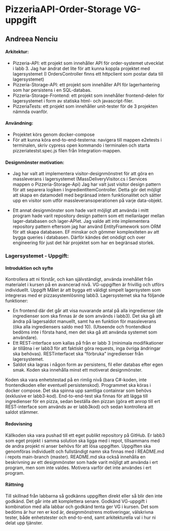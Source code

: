# PizzeriaAPI-Order-Storage VG-uppgift

## Andreea Nenciu

#### Arkitektur: 
* Pizzeria-API: ett projekt som innehåller API för order-systemet utvecklat i labb 3. Jag har ändrat det lite för att kunna koppla projektet med lagersystemet (I OrdersController finns ett httpclient som postar data till lagersystemet)
* Pizzeria-Storage-API: ett projekt som innehåller API för lagerhantering som har persistens i en SQL-databas.
* Pizzeria-Storage-Frontend: ett projekt som innehåller frontend-delen för lagersystemet i form av statiska html- och javascript-filer.
* PizzeriaTests: ett projekt som innehåller unit-tester för de 3 projekten nämnda ovanför.

#### Användning:
* Projektet körs genom docker-compose 
* För att kunna köra end-to-end-testerna: navigera till mappen e2etests i terminalen, skriv cypress open kommando i terminalen och starta pizzeriatestst.spec.js filen från Integration-mappen.

#### Designmönster motivation:
* Jag har valt att implementera visitor-designmönstret för att göra en massleverans i  lagersystemet (MassDeliveryVisitor.cs i Services mappen o Pizzeria-Storage-Api) Jag har valt just visitor design pattern för att separera logiken i IngredientItemController. Detta gör det möjligt att skapa en datamodell med begränsad intern funktionalitet och sätter upp en visitor som utför massleveransoperationen på varje data-objekt.

* Ett annat designmönster som hade varit möjligt att använda i mitt program hade varit repository design pattern som ett mellanlager mellan lager-databasen och lager-APIet. Jag valde att inte implementera repository pattern eftersom jag har använd EntityFramework som ORM för att skapa databasen. EF minskar och gömmer komplexiteten av att bygga queries i databasen. Därför kändes det onödigt och over engineering för just det här projektet som har en begränsad storlek.

### Lagersystemet - Uppgift:
#### Introduktion och syfte
Kontrollera att ni förstår, och kan självständigt, använda innehållet från materialet i kursen på en avancerad nivå. VG-uppgiften är frivillig och utförs individuellt. 
Uppgift 
Målet är att bygga ett väldigt simpelt lagersystem som integreras med er pizzasystemlösning labb3. 
Lagersystemet ska ha följande funktioner: 
* En frontend där det går att visa nuvarande antal på alla ingredienser (de ingredienser som ska finnas är de som används i labb3). Det ska gå att ändra på lagersaldot manuellt, samt ha en funktion för massleverans (öka alla ingrediensers saldo med 10). (Utseende och frontendkod bedöms inte i första hand, men det ska gå att använda systemet som användare). 
* Ett REST-interface som kallas på från er labb 3 (minimala modifikationer är tillåtna i er labb3 för att faktiskt göra requests, inga övriga ändringar ska behövas). RESTinterfacet ska “förbruka” ingredienser från lagersystemet. 
* Saldot ska lagras i någon form av persistens, fil eller databas efter egen smak. Koden ska innehålla minst ett motiverat designmönster. 

Koden ska vara enhetstestad på en rimlig nivå (bara C#-koden, inte frontendkoden eller eventuell persistenskod). 
Programmet ska köras i docker compose. Det ska spinna upp samtliga containrar som behövs (exklusive er labb3-kod). 
End-to-end-test ska finnas för att lägga till ingredienser för en pizza, sedan beställa den pizzan (göra ett anrop till ert REST-interface som används av er labb3kod) och sedan kontrollera att saldot stämmer. 

#### Redovisning 
Källkoden ska vara pushad till ett eget publikt repository på GitHub. Er labb3 som eget projekt i samma solution ska ligga med i repot, tillsammans med de andra projekt ni anser behövs för att lösa uppgiften.
Uppgiften ska genomföras individuellt och fullständigt namn ska finnas med i README.md i repots main-branch (master). 
README.md ska också innehålla en beskrivning av ett designmönster som hade varit möjligt att använda i ert program, men som inte valdes. Motivera varför det inte användes i ert program. 

#### Rättning 
Till skillnad från labbarna så godkänns uppgiften direkt eller så blir den inte godkänd. Det går inte att komplettera senare. Godkänd VG-uppgift i kombination med alla labbar och godkänd tenta ger VG i kursen. Det som bedöms är hur ren er kod är, designmönstrens motiveringar, välskrivna tester, både enhetstester och end-to-end, samt arkitekturella val i hur ni delat upp tjänster.
